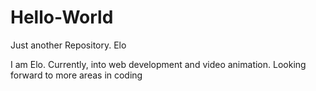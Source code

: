 # Hello-World
Just another Repository. Elo

I am Elo. Currently, into web development and video animation.
Looking forward to more areas in coding 
